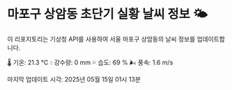 
# 마포구 상암동 초단기 실황 날씨 정보 🌤️

이 리포지토리는 기상청 API를 사용하여 서울 마포구 상암동의 날씨 정보를 업데이트합니다. 

🌡️ 기온: 21.3 ℃
💧 강수량: 0 mm
💦 습도: 69 %
🌬️ 풍속: 1.6 m/s

마지막 업데이트 시각: 2025년 05월 15일 01시 13분    
